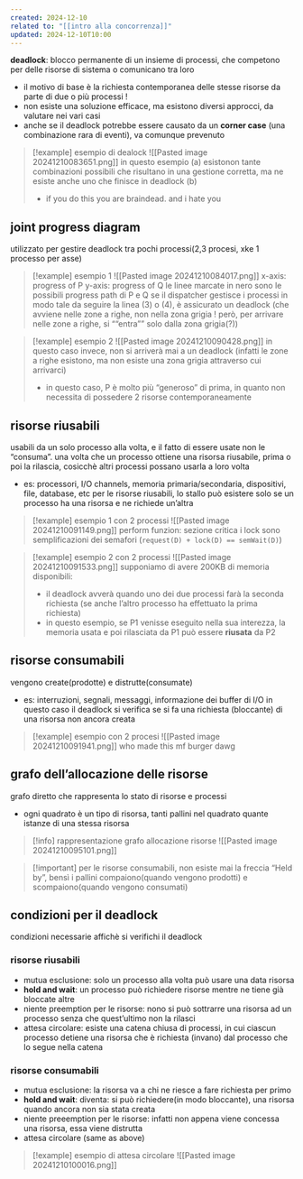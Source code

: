 ```yaml
---
created: 2024-12-10
related to: "[[intro alla concorrenza]]"
updated: 2024-12-10T10:00
---
```

**deadlock**: blocco permanente di un insieme di processi, che competono per delle risorse di sistema o comunicano tra loro
- il motivo di base è la richiesta contemporanea delle stesse risorse da parte di due o più processi !
- non esiste una soluzione efficace, ma esistono diversi approcci, da valutare nei vari casi
- anche se il deadlock potrebbe essere causato da un **corner case** (una combinazione rara di eventi),  va comunque prevenuto 
>[!example] esempio di dealock
![[Pasted image 20241210083651.png]]
>in questo esempio (a) esistonon tante combinazioni possibili che risultano in una gestione corretta, ma ne esiste anche uno che finisce in deadlock (b)
>- if you do this you are braindead. and i hate you
## joint progress diagram
utilizzato per gestire deadlock tra pochi processi(2,3 procesi, xke 1 processo per asse)
>[!example] esempio 1
>![[Pasted image 20241210084017.png]]
x-axis: progress of P 
y-axis: progress of Q
le linee marcate in nero sono le possibili progress path di P e Q
se il dispatcher gestisce i processi in modo tale da seguire la linea (3) o (4), è assicurato un deadlock (che avviene nelle zone a righe, non nella zona grigia ! però, per arrivare nelle zone a righe, si ““entra”” solo dalla zona grigia(?))

>[!example] esempio 2
![[Pasted image 20241210090428.png]]
in questo caso invece, non si arriverà mai a un deadlock (infatti le zone a righe esistono, ma non esiste una zona grigia attraverso cui arrivarci)
>- in questo caso, P è molto più “generoso” di prima, in quanto non necessita di possedere 2 risorse contemporaneamente

## risorse riusabili
usabili da un solo processo alla volta,  e il fatto di essere usate non le “consuma”. una volta che un processo ottiene una risorsa riusabile, prima o poi la rilascia, cosicchè altri processi possano usarla a loro volta
- es: processori, I/O channels, memoria primaria/secondaria, dispositivi, file, database, etc
per le risorse riusabili, lo stallo può esistere solo se un processo ha una risorsa e ne richiede un’altra
>[!example] esempio 1 con 2 processi
![[Pasted image 20241210091149.png]]
perform funzion: sezione critica
i lock sono semplificazioni dei semafori (`request(D) + lock(D) == semWait(D)`)

>[!example] esempio 2 con 2 processi
![[Pasted image 20241210091533.png]]
supponiamo di avere 200KB di memoria disponibili:
>- il deadlock avverà quando uno dei due processi farà la seconda richiesta (se anche l’altro processo ha effettuato la prima richiesta)
>- in questo esempio, se P1 venisse eseguito nella sua interezza, la memoria usata e poi rilasciata da P1 può essere **riusata** da P2


## risorse consumabili
vengono create(prodotte) e distrutte(consumate)
- es: interruzioni, segnali, messaggi, informazione dei buffer di I/O
in questo caso il deadlock si verifica se si fa una richiesta (bloccante) di una risorsa non ancora creata
>[!example] esempio con 2 procesi
![[Pasted image 20241210091941.png]]
who made this mf burger dawg
## grafo dell’allocazione delle risorse
grafo diretto che rappresenta lo stato di risorse e processi
- ogni quadrato è un tipo di risorsa, tanti pallini nel quadrato quante istanze di una stessa risorsa
>[!info] rappresentazione grafo allocazione risorse
![[Pasted image 20241210095101.png]]

>[!important] per le risorse consumabili, non esiste mai la freccia “Held by”, bensì i pallini compaiono(quando vengono prodotti) e scompaiono(quando vengono consumati)
## condizioni per il deadlock
condizioni necessarie affichè si verifichi il deadlock
### risorse riusabili
- mutua esclusione: solo un processo alla volta può usare una data risorsa
- **hold and wait**: un processo può richiedere risorse mentre ne tiene già bloccate altre
- niente preemption per le risorse: nono si può sottrarre una risorsa ad un processo senza che quest’ultimo non la rilasci
- attesa circolare: esiste una catena chiusa di processi, in cui ciascun processo detiene una risorsa che è richiesta (invano) dal processo che lo segue nella catena
### risorse consumabili
- mutua esclusione: la risorsa va a chi ne riesce a fare richiesta per primo
- **hold and wait**: diventa: si può richiedere(in modo bloccante), una risorsa quando ancora non sia stata creata
- niente preeemption per le risorse: infatti non appena viene concessa una risorsa, essa viene distrutta
- attesa circolare (same as above)
>[!example] esempio di attesa circolare
![[Pasted image 20241210100016.png]]
